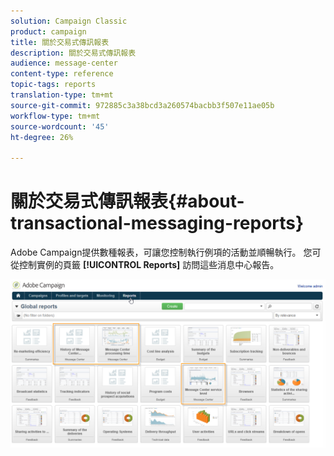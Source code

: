 ```yaml
---
solution: Campaign Classic
product: campaign
title: 關於交易式傳訊報表
description: 關於交易式傳訊報表
audience: message-center
content-type: reference
topic-tags: reports
translation-type: tm+mt
source-git-commit: 972885c3a38bcd3a260574bacbb3f507e11ae05b
workflow-type: tm+mt
source-wordcount: '45'
ht-degree: 26%

---
```



# 關於交易式傳訊報表{#about-transactional-messaging-reports}

Adobe Campaign提供數種報表，可讓您控制執行例項的活動並順暢執行。 您可從控制實例的頁籤 **[!UICONTROL Reports]** 訪問這些消息中心報告。

![](assets/messagecenter_reporting_002.png)

